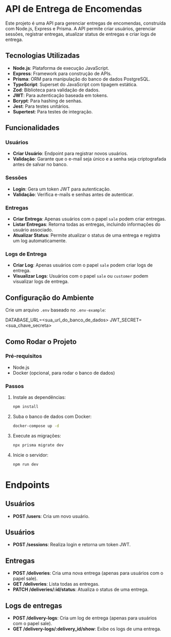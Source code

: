# API de Entrega de Encomendas

Este projeto é uma API para gerenciar entregas de encomendas, construída com Node.js, Express e Prisma. A API permite criar usuários, gerenciar sessões, registrar entregas, atualizar status de entregas e criar logs de entrega.

## Tecnologias Utilizadas

- **Node.js**: Plataforma de execução JavaScript.
- **Express**: Framework para construção de APIs.
- **Prisma**: ORM para manipulação do banco de dados PostgreSQL.
- **TypeScript**: Superset do JavaScript com tipagem estática.
- **Zod**: Biblioteca para validação de dados.
- **JWT**: Para autenticação baseada em tokens.
- **Bcrypt**: Para hashing de senhas.
- **Jest**: Para testes unitários.
- **Supertest**: Para testes de integração.

## Funcionalidades

### Usuários
- **Criar Usuário**: Endpoint para registrar novos usuários.
- **Validação**: Garante que o e-mail seja único e a senha seja criptografada antes de salvar no banco.

### Sessões
- **Login**: Gera um token JWT para autenticação.
- **Validação**: Verifica e-mails e senhas antes de autenticar.

### Entregas
- **Criar Entrega**: Apenas usuários com o papel `sale` podem criar entregas.
- **Listar Entregas**: Retorna todas as entregas, incluindo informações do usuário associado.
- **Atualizar Status**: Permite atualizar o status de uma entrega e registra um log automaticamente.

### Logs de Entrega
- **Criar Log**: Apenas usuários com o papel `sale` podem criar logs de entrega.
- **Visualizar Logs**: Usuários com o papel `sale` ou `customer` podem visualizar logs de entrega.

## Configuração do Ambiente

Crie um arquivo `.env` baseado no `.env-example`:

DATABASE_URL=<sua_url_do_banco_de_dados> JWT_SECRET=<sua_chave_secreta>

## Como Rodar o Projeto

### Pré-requisitos
- Node.js
- Docker (opcional, para rodar o banco de dados)

### Passos

1. Instale as dependências:
   ```sh
   npm install

2. Suba o banco de dados com Docker:
   ```sh
   docker-compose up -d

3. Execute as migrações:
   ```sh
   npx prisma migrate dev

4. Inicie o servidor:
   ```sh
   npm run dev

# Endpoints
## Usuários

- **POST /users**: Cria um novo usuário.

## Usuários

- **POST /sessions**: Realiza login e retorna um token JWT.

## Entregas

- **POST /deliveries**: Cria uma nova entrega (apenas para usuários com o papel sale).
- **GET /deliveries**: Lista todas as entregas.
- **PATCH /deliveries/:id/status**: Atualiza o status de uma entrega.

## Logs de entregas

- **POST /delivery-logs**: Cria um log de entrega (apenas para usuários com o papel sale).
- **GET /delivery-logs/:delivery_id/show**: Exibe os logs de uma entrega.

